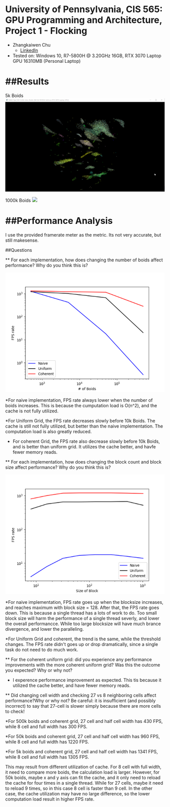 **University of Pennsylvania, CIS 565: GPU Programming and Architecture,
Project 1 - Flocking**
====================

* Zhangkaiwen Chu
  * [LinkedIn](https://www.linkedin.com/in/zhangkaiwen-chu-b53060225/)
* Tested on: Windows 10, R7-5800H @ 3.20GHz 16GB, RTX 3070 Laptop GPU 16310MB (Personal Laptop)

##Results
====================

5k Boids
![](images/5k.gif)

1000k Boids
![](images/1000k.gif)

##Performance Analysis
====================
I use the provided framerate meter as the metric. Its not very accurate, but still makesense.

##Questions

** For each implementation, how does changing the number of boids affect performance? Why do you think this is?

![](images/img1.png)

*For naive implementation, FPS rate always lower when the number of boids increases. This is because the cumputation load is O(n^2), and the cache is not fully utilized.

*For Uniform Grid, the FPS rate decreases slowly before 10k Boids. The cache is still not fully utilized, but better than the naive implementation. The computation load is also greatly reduced.

* For coherent Grid, the FPS rate also decrease slowly before 10k Boids, and is better than uniform grid. It utilizes the cache better, and havfe fewer memory reads.

** For each implementation, how does changing the block count and block size affect performance? Why do you think this is?

![](images/img2.png)

*For naive implementation, FPS rate goes up when the blocksize increases, and reaches maximum with block size = 128. After that, the FPS rate goes down. This is because a single thread has a lots of work to do. Too small block size will harm the performance of a single thread severly, and lower the overall performancce. While too large blocksize will have much brance divergence, and lower the paralleling.

*For Uniform Grid and coherent, the trend is the same, while the threshold changes. The FPS rate didn't goes up or drop dramatically, since a single task do not need to do much work.

** For the coherent uniform grid: did you experience any performance improvements with the more coherent uniform grid? Was this the outcome you expected? Why or why not?

* I experence performance improvement as expected. This tis because it utilized the cache better, and have fewer memory reads.

** Did changing cell width and checking 27 vs 8 neighboring cells affect performance?Why or why not? Be careful: it is insufficient (and possibly incorrect) to say that 27-cell is slower simply because there are more cells to check!

*For 500k boids and coherent grid, 27 cell and half cell width has 430 FPS, while 8 cell and full width has 300 FPS.

*For 50k boids and coherent grid, 27 cell and half cell width has 960 FPS, while 8 cell and full width has 1220 FPS.

*For 5k boids and coherent grid, 27 cell and half cell width has 1341 FPS, while 8 cell and full width has 1305 FPS.
 
This may result from different utilization of cache. For 8 cell with full width, it need to compare more boids, the calculation load is larger. However, for 50k boids, maybe x and y axis can fit the cache, and it only need to reload the cache for four times in a single thread. While for 27 cells, maybe it need to reload 9 times, so in this case 8 cell is faster than 9 cell. In the other case, the cache utilization may have no large difference, so the lower computation load result in higher FPS rate.
